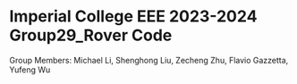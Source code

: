 # Imperial College EEE 2023-2024 Group29_Rover Code
Group Members: Michael Li, Shenghong Liu, Zecheng Zhu, Flavio Gazzetta, Yufeng Wu
